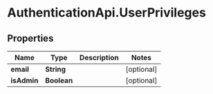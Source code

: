 # AuthenticationApi.UserPrivileges

## Properties
Name | Type | Description | Notes
------------ | ------------- | ------------- | -------------
**email** | **String** |  | [optional] 
**isAdmin** | **Boolean** |  | [optional] 


